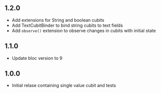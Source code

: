 ## 1.2.0
* Add extensions for String and boolean cubits
* Add TextCubitBinder to bind string cubits to text fields
* Add `observe()` extension to observe changes in cubits with initial state

## 1.1.0
* Update bloc version to 9

## 1.0.0
* Initial relase containing single value cubit and tests
